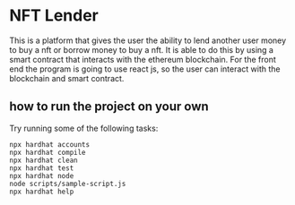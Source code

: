# NFT Lender
This is a platform that gives the user the ability to lend another user money to buy a nft or borrow money to buy a nft. It is able to do this by using a smart contract that interacts with the ethereum blockchain. For the front end the program is going to use react js, so the user can interact with the blockchain and smart contract.

## how to run the project on your own

Try running some of the following tasks:

```shell
npx hardhat accounts
npx hardhat compile
npx hardhat clean
npx hardhat test
npx hardhat node
node scripts/sample-script.js
npx hardhat help
```
